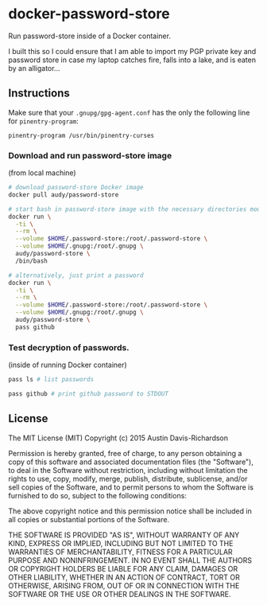 # docker-password-store

Run password-store inside of a Docker container.

I built this so I could ensure that I am able to import my PGP private key and
password store in case my laptop catches fire, falls into a lake, and is eaten
by an alligator...

## Instructions

Make sure that your `.gnupg/gpg-agent.conf` has the only the following line for
`pinentry-program`:

```
pinentry-program /usr/bin/pinentry-curses
```

### Download and run password-store image

(from local machine)

```sh
# download password-store Docker image
docker pull audy/password-store

# start bash in password-store image with the necessary directories mounted
docker run \
  -ti \
  --rm \
  --volume $HOME/.password-store:/root/.password-store \
  --volume $HOME/.gnupg:/root/.gnupg \
  audy/password-store \
  /bin/bash

# alternatively, just print a password
docker run \
  -ti \
  --rm \
  --volume $HOME/.password-store:/root/.password-store \
  --volume $HOME/.gnupg:/root/.gnupg \
  audy/password-store \
  pass github
```

### Test decryption of passwords.

(inside of running Docker container)

```sh
pass ls # list passwords

pass github # print github password to STDOUT
```

## License

The MIT License (MIT)
Copyright (c) 2015 Austin Davis-Richardson

Permission is hereby granted, free of charge, to any person obtaining a copy of
this software and associated documentation files (the "Software"), to deal in
the Software without restriction, including without limitation the rights to
use, copy, modify, merge, publish, distribute, sublicense, and/or sell copies
of the Software, and to permit persons to whom the Software is furnished to do
so, subject to the following conditions:

The above copyright notice and this permission notice shall be included in all
copies or substantial portions of the Software.

THE SOFTWARE IS PROVIDED "AS IS", WITHOUT WARRANTY OF ANY KIND, EXPRESS OR
IMPLIED, INCLUDING BUT NOT LIMITED TO THE WARRANTIES OF MERCHANTABILITY,
FITNESS FOR A PARTICULAR PURPOSE AND NONINFRINGEMENT. IN NO EVENT SHALL THE
AUTHORS OR COPYRIGHT HOLDERS BE LIABLE FOR ANY CLAIM, DAMAGES OR OTHER
LIABILITY, WHETHER IN AN ACTION OF CONTRACT, TORT OR OTHERWISE, ARISING FROM,
OUT OF OR IN CONNECTION WITH THE SOFTWARE OR THE USE OR OTHER DEALINGS IN THE
SOFTWARE.
